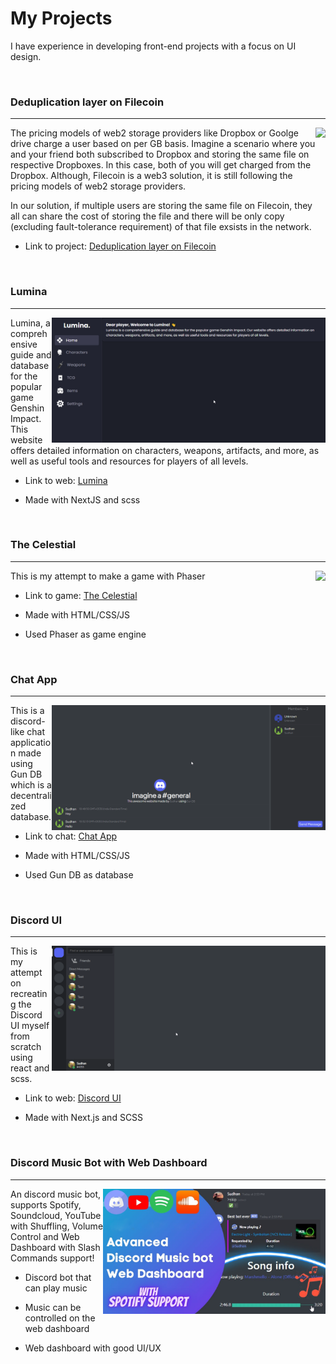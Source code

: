 # My Projects
I have experience in developing front-end projects with a focus on UI design.

<br/>
<h3>Deduplication layer on Filecoin</h3>
<hr/>
<img align="right" height = "200px" src="https://devfolio.co/_next/image?url=https%3A%2F%2Fassets.devfolio.co%2Fhackathons%2F477fc44df3b94017b8b4bef44fca3cd7%2Fprojects%2F713db28d1408486d9d7e3eb3624d3fa4%2Fdedba661-379e-4cd5-b4dd-5ef2e70a4fb3.jpeg&w=1440&q=75">

The pricing models of web2 storage providers like Dropbox or Goolge drive charge a user based on per GB basis. Imagine a scenario where you and your friend both subscribed to Dropbox and storing the same file on respective Dropboxes. In this case, both of you will get charged from the Dropbox. Although, Filecoin is a web3 solution, it is still following the pricing models of web2 storage providers.

In our solution, if multiple users are storing the same file on Filecoin, they all can share the cost of storing the file and there will be only copy (excluding fault-tolerance requirement) of that file exsists in the network.

- Link to project: [Deduplication layer on Filecoin](https://devfolio.co/projects/deduplication-layer-on-filecoin-4bb1)

<br/>
<h3>Lumina</h3>
<hr/>
<img align="right" height = "200px" src="https://github.com/SudhanPlayz/Projects/raw/master/assets/lumina.png">
Lumina, a comprehensive guide and database for the popular game Genshin Impact. This website offers detailed information on characters, weapons, artifacts, and more, as well as useful tools and resources for players of all levels.

- Link to web: [Lumina](https://lumina-roan.vercel.app/)

- Made with NextJS and scss

<br/>
<h3>The Celestial</h3>
<hr/>
<img align="right" height = "200px" src="https://github.com/SudhanPlayz/Projects/raw/master/assets/celestial.gif">
This is my attempt to make a game with Phaser

- Link to game: [The Celestial](https://the-celestial.vercel.app/)

- Made with HTML/CSS/JS

- Used Phaser as game engine

<br/>
<h3>Chat App</h3>
<hr/>
<img align="right" height = "200px" src="https://github.com/SudhanPlayz/Projects/raw/master/assets/gun%20db.gif">

This is a discord-like chat application made using Gun DB which is a decentralized database.

- Link to chat: [Chat App](https://chat-app-sudhan.vercel.app/)

- Made with HTML/CSS/JS

- Used Gun DB as database

<br/>
<h3>Discord UI</h3>
<hr/>
<img align="right" height = "200px" src="https://github.com/SudhanPlayz/Projects/raw/master/assets/dc%20ui.gif">

This is my attempt on recreating the Discord UI myself from scratch using react and scss.

- Link to web: [Discord UI](https://discord-next.vercel.app/)

- Made with Next.js and SCSS

<br/>
<h3>Discord Music Bot with Web Dashboard</h3>
<hr/>
<img align="right" height = "200px" src="https://github.com/SudhanPlayz/Projects/raw/master/assets/dc%20music%20bot.png">

An discord music bot, supports Spotify, Soundcloud, YouTube with Shuffling, Volume Control and Web Dashboard with Slash Commands support!

- Discord bot that can play music

- Music can be controlled on the web dashboard

- Web dashboard with good UI/UX